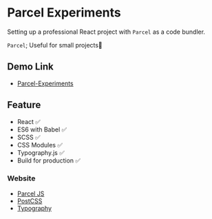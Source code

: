 # Parcel Experiments

Setting up a professional React project with `Parcel` as a code bundler.  

`Parcel`; Useful for small projects🤗

## Demo Link

- [Parcel-Experiments](https://wook2124.github.io/Parcel-Experiments/)

## Feature

- React ✅
- ES6 with Babel ✅
- SCSS ✅
- CSS Modules ✅
- Typography.js ✅
- Build for production ✅

### Website

- [Parcel JS](https://ko.parceljs.org/)
- [PostCSS](https://postcss.org/)
- [Typography](https://kyleamathews.github.io/typography.js/)
 
